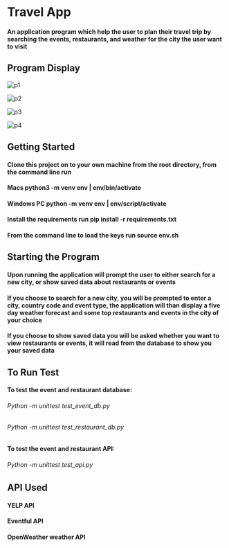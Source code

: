 # Travel App

#### An application program which help the user to plan their travel trip by searching the events, restaurants, and weather for the city the user want to visit

## Program Display
![p1](https://user-images.githubusercontent.com/46719712/67989740-bbf3e180-fc01-11e9-96bd-71495aa67b59.JPG)

![p2](https://user-images.githubusercontent.com/46719712/67989786-e34aae80-fc01-11e9-8b04-f4a2b23d18d6.JPG)

![p3](https://user-images.githubusercontent.com/46719712/67989793-e5ad0880-fc01-11e9-998d-eb051acccd55.JPG)

![p4](https://user-images.githubusercontent.com/46719712/67989796-e776cc00-fc01-11e9-8913-a0a8604f789f.JPG)

## Getting Started
#### Clone this project on to your own machine from the root directory, from the command line run
#### Macs python3 -m venv env | env/bin/activate
#### Windows PC python -m venv env | env/script/activate
#### Install the requirements run pip install -r requirements.txt
#### From the command line to load the keys run source env.sh

## Starting the Program
#### Upon running the application will prompt the user to either search for a new city, or show saved data about restaurants or events
#### If you choose to search for a new city, you will be prompted to enter a city, country code and event type, the application will than display a five day weather forecast and some top restaurants and events in the city of your choice
#### If you choose to show saved data you will be asked whether you want to view restaurants or events, it will read from the database to show you your saved data

## To Run Test
#### To test the event and restaurant database:
###### Python -m unittest test_event_db.py 
###### Python -m unittest test_restaurant_db.py
#### To test the event and restaurant API:
###### Python -m unittest test_api.py

## API Used
#### YELP API
#### Eventful API
#### OpenWeather weather API


